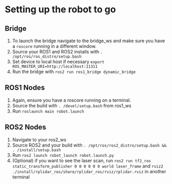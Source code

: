 # Setting up the robot to go
## Bridge
1. To launch the bridge navigate to the bridge_ws and make sure you have a `roscore` running in a different window.
2. Source your ROS1 and ROS2 installs with `. /opt/ros/ros_distro/setup.bash`
3. Set device to local host if necessary `export ROS_MASTER_URI=http://localhost:11311`
4. Run the bridge with `ros2 run ros1_bridge dynamic_bridge`

## ROS1 Nodes
1. Again, ensure you have a roscore running on a terminal.
2. Source the build with `. /devel/setup.bash` from ros1_ws
3. Run `roslaunch main robot.launch`

## ROS2 Nodes
1. Navigate to your ros2_ws
2. Source ROS2 and your build with `. /opt/ros/ros2_distro/setup.bash && . /install/setup.bash`
3. Run `ros2 launch robot_launch robot.launch.py`
4. (Optional) if you want to see the laser scan, run `ros2 run tf2_ros static_transform_publisher 0 0 0 0 0 0 world laser_frame` and
`rviz2 ./install/rplidar_ros/share/rplidar_ros/rviz/rplidar.rviz` in another terminal
